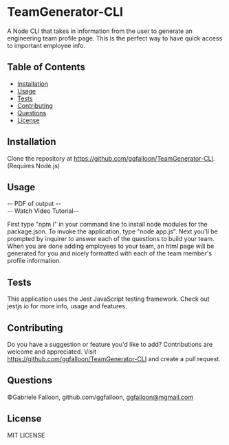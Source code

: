 # TeamGenerator-CLI

A Node CLI that takes in information from the user to generate an engineering team profile page. This is the perfect way to have quick access to important employee info.

## Table of Contents

* [Installation](#installation)
* [Usage](#usage)
* [Tests](#tests)
* [Contributing](#contributing)
* [Questions](#questions)
* [License](#license)

## Installation

Clone the repository at https://github.com/ggfalloon/TeamGenerator-CLI. (Requires Node.js)

## Usage

-- PDF of output -- <br />
-- Watch Video Tutorial--

First type "npm i" in your command line to install node modules for the package.json. To invoke the application, type "node app.js". Next you'll be prompted by inquirer to answer each of the questions to build your team. When you are done adding employees to your team, an html page will be generated for you and nicely formatted with each of the team member's profile information.

## Tests

This application uses the Jest JavaScript testing framework. Check out jestjs.io for more info, usage and features.

## Contributing

Do you have a suggestion or feature you'd like to add? Contributions are welcome and appreciated. 
Visit https://github.com/ggfalloon/TeamGenerator-CLI and create a pull request.

## Questions

&copy;Gabriele Falloon, github.com/ggfalloon, ggfalloon@mgmail.com

## License

MIT LICENSE
